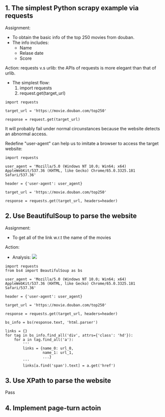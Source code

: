 ## 1. The simplest Python scrapy example via requests
Assignment:
* To obtain the basic info of the top 250 movies from douban.
* The info includes: 
    * Name
    * Relase date
    * Score

Action:
requests v.s urlib: the APIs of requests is more elegant than that of urlib.
* The simplest flow:
    1. import requests
    2. request.get(target_url)
```
import requests

target_url = 'https://movie.douban.com/top250'

response = request.get(target_url)
```
It will probably fail under normal circunstances because the website detects an abnormal access.


Redefine "user-agent" can help us to imitate a browser to access the target website:

```
import requests

user_agent = 'Mozilla/5.0 (Windows NT 10.0; Win64; x64) AppleWebKit/537.36 (KHTML, like Gecko) Chrome/65.0.3325.181 Safari/537.36'

header = {'user-agent': user_agent}

target_url = 'https://movie.douban.com/top250'

response = requests.get(target_url, headers=header)
```
## 2. Use BeautifulSoup to parse the website
Assignment:
* To get all of the link w.r.t the name of the movies

Action:
* Analysis:
![](https://i.imgur.com/Q6fIKRS.png)
```
import requests
from bs4 import BeautifulSoup as bs

user_agent = 'Mozilla/5.0 (Windows NT 10.0; Win64; x64) AppleWebKit/537.36 (KHTML, like Gecko) Chrome/65.0.3325.181 Safari/537.36'

header = {'user-agent': user_agent}

target_url = 'https://movie.douban.com/top250'

response = requests.get(target_url, headers=header)

bs_info = bs(response.text, 'html.parser')

links = {}
for tag in bs_info.find_all('div', attrs={'class': 'hd'}):
    for a in tag.find_all('a'):
        '''
        links = {name_0: url_0,
                 name_1: url_1,
                 ...}
        '''
        links[a.find('span').text] = a.get('href')

```
## 3. Use XPath to parse the website
Pass
## 4. Implement page-turn actoin
